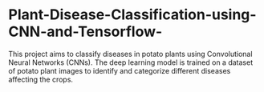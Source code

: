 # Plant-Disease-Classification-using-CNN-and-Tensorflow-
This project aims to classify diseases in potato plants using Convolutional Neural Networks (CNNs). The deep learning model is trained on a dataset of potato plant images to identify and categorize different diseases affecting the crops.
